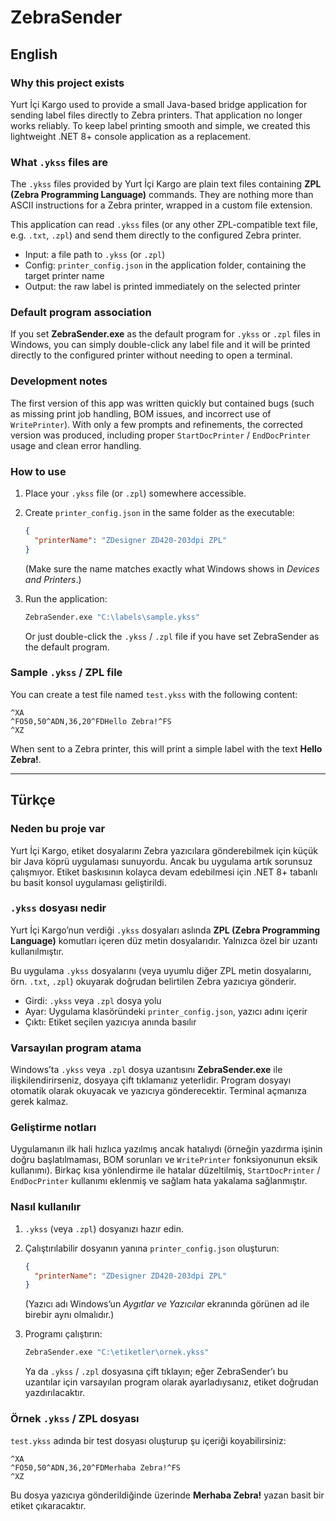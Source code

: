 # ZebraSender

## English

### Why this project exists
Yurt İçi Kargo used to provide a small Java-based bridge application for sending label files directly to Zebra printers. That application no longer works reliably. To keep label printing smooth and simple, we created this lightweight .NET 8+ console application as a replacement.

### What `.ykss` files are
The `.ykss` files provided by Yurt İçi Kargo are plain text files containing **ZPL (Zebra Programming Language)** commands. They are nothing more than ASCII instructions for a Zebra printer, wrapped in a custom file extension.  

This application can read `.ykss` files (or any other ZPL-compatible text file, e.g. `.txt`, `.zpl`) and send them directly to the configured Zebra printer.  

- Input: a file path to `.ykss` (or `.zpl`)  
- Config: `printer_config.json` in the application folder, containing the target printer name  
- Output: the raw label is printed immediately on the selected printer  

### Default program association
If you set **ZebraSender.exe** as the default program for `.ykss` or `.zpl` files in Windows, you can simply double-click any label file and it will be printed directly to the configured printer without needing to open a terminal.  

### Development notes
The first version of this app was written quickly but contained bugs (such as missing print job handling, BOM issues, and incorrect use of `WritePrinter`). With only a few prompts and refinements, the corrected version was produced, including proper `StartDocPrinter` / `EndDocPrinter` usage and clean error handling.  

### How to use
1. Place your `.ykss` file (or `.zpl`) somewhere accessible.  
2. Create `printer_config.json` in the same folder as the executable:

   ```json
   {
     "printerName": "ZDesigner ZD420-203dpi ZPL"
   }
   ```

   (Make sure the name matches exactly what Windows shows in *Devices and Printers*.)  

3. Run the application:

   ```bash
   ZebraSender.exe "C:\labels\sample.ykss"
   ```

   Or just double-click the `.ykss` / `.zpl` file if you have set ZebraSender as the default program.  

### Sample `.ykss` / ZPL file
You can create a test file named `test.ykss` with the following content:

```
^XA
^FO50,50^ADN,36,20^FDHello Zebra!^FS
^XZ
```

When sent to a Zebra printer, this will print a simple label with the text **Hello Zebra!**.

---

## Türkçe

### Neden bu proje var
Yurt İçi Kargo, etiket dosyalarını Zebra yazıcılara gönderebilmek için küçük bir Java köprü uygulaması sunuyordu. Ancak bu uygulama artık sorunsuz çalışmıyor. Etiket baskısının kolayca devam edebilmesi için .NET 8+ tabanlı bu basit konsol uygulaması geliştirildi.  

### `.ykss` dosyası nedir
Yurt İçi Kargo’nun verdiği `.ykss` dosyaları aslında **ZPL (Zebra Programming Language)** komutları içeren düz metin dosyalarıdır. Yalnızca özel bir uzantı kullanılmıştır.  

Bu uygulama `.ykss` dosyalarını (veya uyumlu diğer ZPL metin dosyalarını, örn. `.txt`, `.zpl`) okuyarak doğrudan belirtilen Zebra yazıcıya gönderir.  

- Girdi: `.ykss` veya `.zpl` dosya yolu  
- Ayar: Uygulama klasöründeki `printer_config.json`, yazıcı adını içerir  
- Çıktı: Etiket seçilen yazıcıya anında basılır  

### Varsayılan program atama
Windows’ta `.ykss` veya `.zpl` dosya uzantısını **ZebraSender.exe** ile ilişkilendirirseniz, dosyaya çift tıklamanız yeterlidir. Program dosyayı otomatik olarak okuyacak ve yazıcıya gönderecektir. Terminal açmanıza gerek kalmaz.  

### Geliştirme notları
Uygulamanın ilk hali hızlıca yazılmış ancak hatalıydı (örneğin yazdırma işinin doğru başlatılmaması, BOM sorunları ve `WritePrinter` fonksiyonunun eksik kullanımı). Birkaç kısa yönlendirme ile hatalar düzeltilmiş, `StartDocPrinter` / `EndDocPrinter` kullanımı eklenmiş ve sağlam hata yakalama sağlanmıştır.  

### Nasıl kullanılır
1. `.ykss` (veya `.zpl`) dosyanızı hazır edin.  
2. Çalıştırılabilir dosyanın yanına `printer_config.json` oluşturun:

   ```json
   {
     "printerName": "ZDesigner ZD420-203dpi ZPL"
   }
   ```

   (Yazıcı adı Windows’un *Aygıtlar ve Yazıcılar* ekranında görünen ad ile birebir aynı olmalıdır.)  

3. Programı çalıştırın:

   ```bash
   ZebraSender.exe "C:\etiketler\ornek.ykss"
   ```

   Ya da `.ykss` / `.zpl` dosyasına çift tıklayın; eğer ZebraSender’ı bu uzantılar için varsayılan program olarak ayarladıysanız, etiket doğrudan yazdırılacaktır.  

### Örnek `.ykss` / ZPL dosyası
`test.ykss` adında bir test dosyası oluşturup şu içeriği koyabilirsiniz:

```
^XA
^FO50,50^ADN,36,20^FDMerhaba Zebra!^FS
^XZ
```

Bu dosya yazıcıya gönderildiğinde üzerinde **Merhaba Zebra!** yazan basit bir etiket çıkaracaktır.
